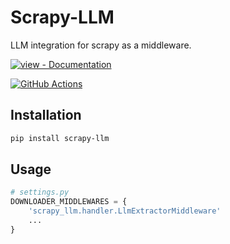 # Scrapy-LLM

LLM integration for scrapy as a middleware.

[![view - Documentation](https://img.shields.io/badge/PyPi-0.1.5-blue?style=for-the-badge)](https://pypi.org/project/scrapy-llm "view package on PyPi")
&nbsp;&nbsp;&nbsp;
<!-- [![view - Documentation](https://img.shields.io/badge/view-Documentation-blue?style=for-the-badge)](https://redash.blacksuan19.dev/ "go to documentation") -->
<!-- &nbsp;&nbsp;&nbsp; -->
[![GitHub Actions](https://img.shields.io/badge/github%20actions-%232671E5.svg?style=for-the-badge&logo=githubactions&logoColor=white)](# "Build with github actions")

## Installation

```bash
pip install scrapy-llm
```

## Usage

```python
# settings.py
DOWNLOADER_MIDDLEWARES = {
    'scrapy_llm.handler.LlmExtractorMiddleware'
    ...
}
```
